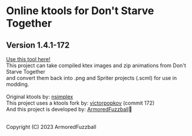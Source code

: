 <h1>Online ktools for Don't Starve Together</h1>
<h2>Version 1.4.1-172</h2>
<a href="https://axiomdev.net/ktools">Use this tool here!</a><br>
This project can take compiled ktex images and zip animations from Don't Starve Together<br>
and convert them back into .png and Spriter projects (.scml) for use in modding.<br><br>
Original ktools by: <a href="https://github.com/nsimplex/ktools">nsimplex</a><br>
This project uses a ktools fork by: <a href="https://github.com/dstmodders/docker-ktools">victorpopkov</a> (commit 172)<br>
And this project is developed by: <a href="https://github.com/ArmoredFuzzball">ArmoredFuzzball</a>🦊<br><br>

Copyright (C) 2023  ArmoredFuzzball